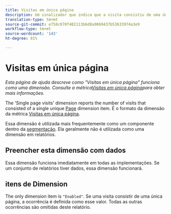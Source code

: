 ```yaml
---
title: Visitas em única página
description: Um sinalizador que indica que a visita consistiu de uma única página.
translation-type: tm+mt
source-git-commit: e758c070f402113b6d8a9069437b53633974a3e9
workflow-type: tm+mt
source-wordcount: '143'
ht-degree: 81%

---
```



# Visitas em única página

*Esta página de ajuda descreve como &quot;Visitas em única página&quot; funciona como uma dimensão. Consulte a métrica[Visitas em única página](../metrics/single-page-visits.md)para obter mais informações.*

The &#39;Single page visits&#39; dimension reports the number of visits that consisted of a single unique [Page](page.md) dimension item. É o formato da dimensão da métrica [Visitas em única página](../metrics/single-page-visits.md).

Essa dimensão é utilizada mais frequentemente como um componente dentro da [segmentação](../segmentation/seg-home.md). Ela geralmente não é utilizada como uma dimensão em relatórios.

## Preencher esta dimensão com dados

Essa dimensão funciona imediatamente em todas as implementações. Se um conjunto de relatórios tiver dados, essa dimensão funcionará.

## itens de Dimension

The only dimension item is `"Enabled"`. Se uma visita consistir de uma única página, a ocorrência é definida como esse valor. Todas as outras ocorrências são omitidas deste relatório.
